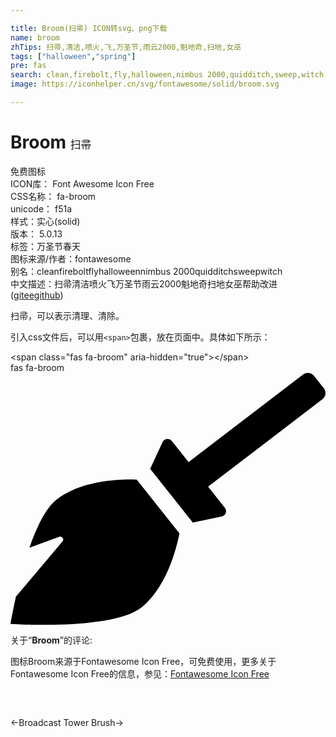```yaml
---

title: Broom(扫帚) ICON转svg、png下载
name: broom
zhTips: 扫帚,清洁,喷火,飞,万圣节,雨云2000,魁地奇,扫地,女巫
tags: ["halloween","spring"]
pre: fas
search: clean,firebolt,fly,halloween,nimbus 2000,quidditch,sweep,witch
image: https://iconhelper.cn/svg/fontawesome/solid/broom.svg

---
```


# Broom  <small style="font-size: 60%;font-weight: 100">扫帚</small>


<div class="detail-page">
<p>
<span><span class="badge-success badge">免费图标</span> </span>
<br/>
<span>
ICON库：
<span class="badge-secondary badge">Font Awesome Icon Free</span> 
</span>
<br/>
<span>
CSS名称：
<span class="badge-secondary badge">fa-broom</span> 
</span>
<br/>
<span>
unicode：
<span class="badge-secondary badge">f51a</span> 
<copy-btn content='f51a' btn-title=""></copy-btn>
<copy-btn :content='String.fromCodePoint(parseInt("f51a", 16))' btn-title="复制U"></copy-btn>
</span><br/><span>样式：<span class="badge-light badge">实心(solid)</span></span>
<br/>
<span>
版本：
<span class="badge-secondary badge">5.0.13</span> 
</span><br/><span>标签：<span class="badge-light badge"><router-link to="/tags/halloween.html">万圣节</router-link></span><span class="badge-light badge"><router-link to="/tags/spring.html">春天</router-link></span></span>
<br/>
<span>图标来源/作者：<span class="badge-light badge">fontawesome</span></span> 
<br/>
<span>别名：<span class="badge-light badge">clean</span><span class="badge-light badge">firebolt</span><span class="badge-light badge">fly</span><span class="badge-light badge">halloween</span><span class="badge-light badge">nimbus 2000</span><span class="badge-light badge">quidditch</span><span class="badge-light badge">sweep</span><span class="badge-light badge">witch</span></span><br/><span class="zh-detail">中文描述：<span class="badge-primary badge">扫帚</span><span class="badge-primary badge">清洁</span><span class="badge-primary badge">喷火</span><span class="badge-primary badge">飞</span><span class="badge-primary badge">万圣节</span><span class="badge-primary badge">雨云2000</span><span class="badge-primary badge">魁地奇</span><span class="badge-primary badge">扫地</span><span class="badge-primary badge">女巫</span><span class="help-link"><span>帮助改进</span>(<a href="https://gitee.com/liuwave/icon-helper/edit/master/json/fontawesome/solid/broom.json" target="_blank" rel="noopener noreferrer">gitee</a><a href="https://github.com/liuwave/icon-helper/edit/master/json/fontawesome/solid/broom.json" target="_blank" rel="noopener noreferrer">github</a></span>)</span><br/>
</p>
</div><div class="description description alert alert-light">扫帚，可以表示清理、清除。</div>
<div class="alert alert-dark">
  <i class="fas fa-broom fa-xs"></i>
  <i class="fas fa-broom fa-sm"></i>
  <i class="fas fa-broom fa-lg"></i>
  <i class="fas fa-broom fa-2x"></i>
  <i class="fas fa-broom fa-3x"></i>
  <i class="fas fa-broom fa-5x"></i>
  <i class="fas fa-broom fa-7x"></i>
</div>
<div>
  <p>引入css文件后，可以用<code>&lt;span&gt;</code>包裹，放在页面中。具体如下所示：    
  </p>
  <div class="alert alert-primary" style="font-size: 14px">
    &lt;span class="fas fa-broom" aria-hidden="true"&gt;&lt;/span&gt;
    <copy-btn content='<span class="fas fa-broom" aria-hidden="true"></span>'></copy-btn>
  </div>
  <div class="alert alert-secondary">
    <i class="fas fa-broom"
    style="font-size: 24px"
    aria-hidden="true"></i> fas fa-broom
    <copy-btn content="fas fa-broom" btn-title="复制图标名称"></copy-btn>
  </div>
</div>
<div id="svg" class="svg-wrap">
<svg xmlns="http://www.w3.org/2000/svg" viewBox="0 0 640 512"><path d="M256.47 216.77l86.73 109.18s-16.6 102.36-76.57 150.12C206.66 523.85 0 510.19 0 510.19s3.8-23.14 11-55.43l94.62-112.17c3.97-4.7-.87-11.62-6.65-9.5l-60.4 22.09c14.44-41.66 32.72-80.04 54.6-97.47 59.97-47.76 163.3-40.94 163.3-40.94zM636.53 31.03l-19.86-25c-5.49-6.9-15.52-8.05-22.41-2.56l-232.48 177.8-34.14-42.97c-5.09-6.41-15.14-5.21-18.59 2.21l-25.33 54.55 86.73 109.18 58.8-12.45c8-1.69 11.42-11.2 6.34-17.6l-34.09-42.92 232.48-177.8c6.89-5.48 8.04-15.53 2.55-22.44z"/></svg>
</div>
<detail full-name='fa-broom'></detail>
<div class="icon-detail__container">
<p>关于“<b>Broom</b>”的评论:</p>
</div>
<Vssue title="关于“Broom”的评论" />    
<div><p>图标Broom来源于Fontawesome Icon Free，可免费使用，更多关于  Fontawesome Icon Free的信息，参见：<a target="_blank" href="https://iconhelper.cn/fontawesome.html">Fontawesome Icon Free</a>
</p></div>

<div style="padding:2rem 0 " class="page-nav"><p class="inner"><span class="prev">←<router-link to="/icon/solid/broadcast-tower.html">Broadcast Tower</router-link></span> <span class="next"><router-link to="/icon/solid/brush.html">Brush</router-link>→</span></p></div>

